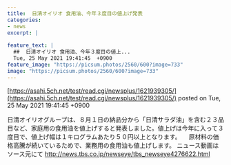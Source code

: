```yaml
---
title:  日清オイリオ 食用油、今年３度目の値上げ発表  
categories:
- news
excerpt: |
  
feature_text: |
  ##  日清オイリオ 食用油、今年３度目の値上...
  Tue, 25 May 2021 19:41:45  +0900
feature_image: "https://picsum.photos/2560/600?image=733"
image: "https://picsum.photos/2560/600?image=733"
---
```


[https://asahi.5ch.net/test/read.cgi/newsplus/1621939305/](https://asahi.5ch.net/test/read.cgi/newsplus/1621939305/)
posted on Tue, 25 May 2021 19:41:45  +0900

<!--more-->

日清オイリオグループは、８月１日の納品分から「日清サラダ油」を含む２３品目など、家庭用の食用油を値上げすると発表しました。値上げは今年に入って３度目で、値上げ幅は１キログラムあたり５０円以上となります。 　原材料の価格高騰が続いているためで、業務用の食用油も値上げします。 ニュース動画はソース元にて http://news.tbs.co.jp/newseye/tbs_newseye4276622.html
